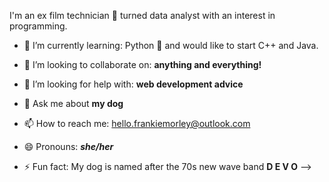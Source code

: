 I'm an ex film technician :movie_camera: turned data analyst with an interest in programming.

- 🌱 I’m currently learning: Python :snake: and would like to start C++ and Java.

- 👯 I’m looking to collaborate on: **anything and everything!**
- 🤔 I’m looking for help with: **web development advice**
- 💬 Ask me about **my dog**
- 📫 How to reach me: hello.frankiemorley@outlook.com 
- 😄 Pronouns: ***she/her***
- ⚡ Fun fact: My dog is named after the 70s new wave band **D E V O**
-->
